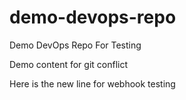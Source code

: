 # demo-devops-repo
Demo DevOps Repo For Testing

Demo content for git conflict

Here is the new line for webhook testing
